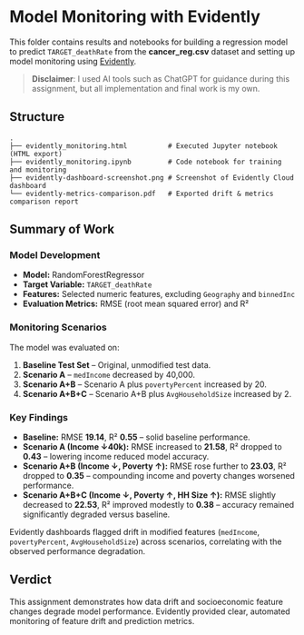 # Model Monitoring with Evidently

This folder contains results and notebooks for building a regression model to predict `TARGET_deathRate` from the **cancer\_reg.csv** dataset and setting up model monitoring using [Evidently](https://www.evidentlyai.com/).

> **Disclaimer**: I used AI tools such as ChatGPT for guidance during this assignment, but all implementation and final work is my own.

## Structure

```
.
├── evidently_monitoring.html          # Executed Jupyter notebook (HTML export)
├── evidently_monitoring.ipynb         # Code notebook for training and monitoring
├── evidently-dashboard-screenshot.png # Screenshot of Evidently Cloud dashboard
└── evidently-metrics-comparison.pdf   # Exported drift & metrics comparison report
```

## Summary of Work

### Model Development

* **Model:** RandomForestRegressor
* **Target Variable:** `TARGET_deathRate`
* **Features:** Selected numeric features, excluding `Geography` and `binnedInc`
* **Evaluation Metrics:** RMSE (root mean squared error) and R²

### Monitoring Scenarios

The model was evaluated on:

1. **Baseline Test Set** – Original, unmodified test data.
2. **Scenario A** – `medIncome` decreased by 40,000.
3. **Scenario A+B** – Scenario A plus `povertyPercent` increased by 20.
4. **Scenario A+B+C** – Scenario A+B plus `AvgHouseholdSize` increased by 2.

### Key Findings

* **Baseline:** RMSE **19.14**, R² **0.55** – solid baseline performance.
* **Scenario A (Income ↓40k):** RMSE increased to **21.58**, R² dropped to **0.43** – lowering income reduced model accuracy.
* **Scenario A+B (Income ↓, Poverty ↑):** RMSE rose further to **23.03**, R² dropped to **0.35** – compounding income and poverty changes worsened performance.
* **Scenario A+B+C (Income ↓, Poverty ↑, HH Size ↑):** RMSE slightly decreased to **22.53**, R² improved modestly to **0.38** – accuracy remained significantly degraded versus baseline.

Evidently dashboards flagged drift in modified features (`medIncome`, `povertyPercent`, `AvgHouseholdSize`) across scenarios, correlating with the observed performance degradation.

## Verdict

This assignment demonstrates how data drift and socioeconomic feature changes degrade model performance. Evidently provided clear, automated monitoring of feature drift and prediction metrics.